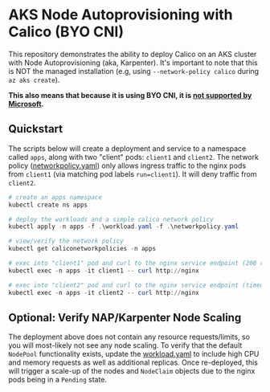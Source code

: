 # AKS Node Autoprovisioning with Calico (BYO CNI)

This repository demonstrates the ability to deploy Calico on an AKS cluster with Node Autoprovisioning (aka, Karpenter). It's important to note that this is NOT the managed installation (e.g, using `--network-policy calico` during `az aks create`). 

**This also means that because it is using BYO CNI, it is [not supported by Microsoft](https://learn.microsoft.com/en-us/azure/aks/use-byo-cni?tabs=azure-cli).**

## Quickstart

The scripts below will create a deployment and service to a namespace called `apps`, along with two "client" pods: `client1` and `client2`. The network policy ([networkpolicy.yaml](./networkpolicy.yaml)) only allows ingress traffic to the nginx pods from `client1` (via matching pod labels `run=client1`). It will deny traffic from `client2`. 

```powershell
# create an apps namespace
kubectl create ns apps

# deploy the workloads and a simple calico network policy
kubectl apply -n apps -f .\workload.yaml -f .\networkpolicy.yaml

# view/verify the network policy
kubectl get caliconetworkpolicies -n apps

# exec into "client1" pod and curl to the nginx service endpoint (200 response)
kubectl exec -n apps -it client1 -- curl http://nginx

# exec into "client2" pod and curl to the nginx service endpoint (timeout)
kubectl exec -n apps -it client2 -- curl http://nginx
```

## Optional: Verify NAP/Karpenter Node Scaling

The deployment above does not contain any resource requests/limits, so you will most-likely not see any node scaling. To verify that the default `NodePool` functionality exists, update the [workload.yaml](./workload.yaml) to include high CPU and memory requests as well as additional replicas. Once re-deployed, this will trigger a scale-up of the nodes and `NodeClaim` objects due to the nginx pods being in a `Pending` state. 